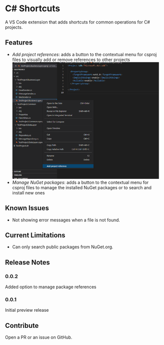 # C# Shortcuts
A VS Code extension that adds shortcuts for common operations for C# projects.

## Features

- _Add project references_: adds a button to the contextual menu for csproj files to visually add or remove references to other projects
![add project reference](images/add-project-reference-context-menu.png)
- _Manage NuGet packages_: adds a button to the contextual menu for csproj files to manage the installed NuGet packages or to search and install new ones

## Known Issues

- Not showing error messages when a file is not found.

## Current Limitations

- Can only search public packages from NuGet.org.

## Release Notes

### 0.0.2

Added option to manage package references

### 0.0.1

Initial preview release

## Contribute

Open a PR or an issue on GitHub.
